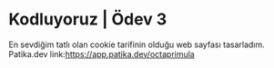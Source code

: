 # Kodluyoruz | Ödev 3
 En sevdiğim tatlı olan cookie tarifinin olduğu web sayfası tasarladım.<br>
Patika.dev link:https://app.patika.dev/octaprimula
